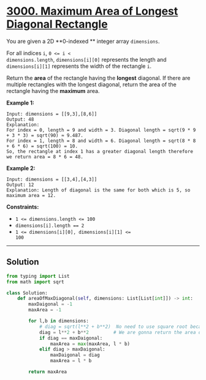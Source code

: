# [3000. Maximum Area of Longest Diagonal Rectangle](https://leetcode.com/problems/maximum-area-of-longest-diagonal-rectangle/description/?envType=daily-question&envId=2025-08-26)

You are given a 2D **0-indexed ** integer array <code>dimensions</code>.

For all indices <code>i</code>, <code>0 <= i < dimensions.length</code>, <code>dimensions[i][0]</code> represents the length and <code>dimensions[i][1]</code> represents the width of the rectangle <code>i</code>.

Return the **area**  of the rectangle having the **longest**  diagonal. If there are multiple rectangles with the longest diagonal, return the area of the rectangle having the **maximum**  area.

**Example 1:** 

```
Input: dimensions = [[9,3],[8,6]]
Output: 48
Explanation: 
For index = 0, length = 9 and width = 3. Diagonal length = sqrt(9 * 9 + 3 * 3) = sqrt(90) ≈ 9.487.
For index = 1, length = 8 and width = 6. Diagonal length = sqrt(8 * 8 + 6 * 6) = sqrt(100) = 10.
So, the rectangle at index 1 has a greater diagonal length therefore we return area = 8 * 6 = 48.
```

**Example 2:** 

```
Input: dimensions = [[3,4],[4,3]]
Output: 12
Explanation: Length of diagonal is the same for both which is 5, so maximum area = 12.
```

**Constraints:** 

- <code>1 <= dimensions.length <= 100</code>
- <code>dimensions[i].length == 2</code>
- <code>1 <= dimensions[i][0], dimensions[i][1] <= 100</code>

---

## Solution
```python
from typing import List
from math import sqrt

class Solution:
    def areaOfMaxDiagonal(self, dimensions: List[List[int]]) -> int:
        maxDaigonal = -1
        maxArea = -1

        for l,b in dimensions:
            # diag = sqrt(l**2 + b**2)  No need to use square root because
            diag = l**2 + b**2         # We are gonna return the area only
            if diag == maxDaigonal:
                maxArea = max(maxArea, l * b)
            elif diag > maxDaigonal:
                maxDaigonal = diag
                maxArea = l * b

        return maxArea
```